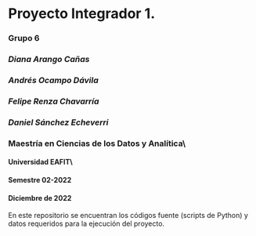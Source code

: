 # Proyecto Integrador 1.

### **Grupo 6**  
### *Diana Arango Cañas*
### *Andrés Ocampo Dávila*
### *Felipe Renza Chavarría* 
### *Daniel Sánchez Echeverri*

### Maestría en Ciencias de los Datos y Analítica\
#### Universidad EAFIT\
#### Semestre 02-2022
#### Diciembre de 2022

En este repositorio se encuentran los códigos fuente (scripts de Python) y datos requeridos para la ejecución del proyecto.
